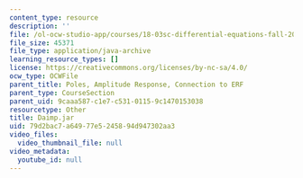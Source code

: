 ```yaml
---
content_type: resource
description: ''
file: /ol-ocw-studio-app/courses/18-03sc-differential-equations-fall-2011/79d2bac7a64977e5245894d947302aa3_Daimp.jar
file_size: 45371
file_type: application/java-archive
learning_resource_types: []
license: https://creativecommons.org/licenses/by-nc-sa/4.0/
ocw_type: OCWFile
parent_title: Poles, Amplitude Response, Connection to ERF
parent_type: CourseSection
parent_uid: 9caaa587-c1e7-c531-0115-9c1470153038
resourcetype: Other
title: Daimp.jar
uid: 79d2bac7-a649-77e5-2458-94d947302aa3
video_files:
  video_thumbnail_file: null
video_metadata:
  youtube_id: null
---
```

